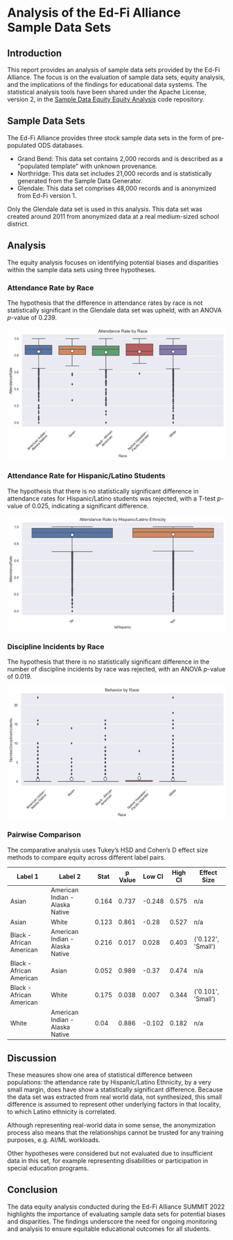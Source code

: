 # Analysis of the Ed-Fi Alliance Sample Data Sets

## Introduction

This report provides an analysis of sample data sets provided by the Ed-Fi Alliance. The focus is on the evaluation of sample data sets, equity analysis, and the implications of the findings for educational data systems. The statistical analysis tools have been shared under the Apache License, version 2, in the [Sample Data Equity Equity Analysis](https://github.com/Ed-Fi-Exchange-OSS/Sample-Data-Equity-Analysis) code repository.

## Sample Data Sets

The Ed-Fi Alliance provides three stock sample data sets in the form of pre-populated ODS databases.

- Grand Bend: This data set contains 2,000 records and is described as a "populated template" with unknown provenance.
- Northridge: This data set includes 21,000 records and is statistically generated from the Sample Data Generator.
- Glendale: This data set comprises 48,000 records and is anonymized from Ed-Fi version 1.

Only the Glendale data set is used in this analysis. This data set was created around 2011 from anonymized data at a real medium-sized school district.

## Analysis

The equity analysis focuses on identifying potential biases and disparities within the sample data sets using three hypotheses.

### Attendance Rate by Race

The hypothesis that the difference in attendance rates by race is not statistically significant in the Glendale data set was upheld, with an ANOVA _p_-value of 0.239.

![Attendance Rate by Race chart](./images/attendance-rate-by-race.png)

### Attendance Rate for Hispanic/Latino Students

The hypothesis that there is no statistically significant difference in attendance rates for Hispanic/Latino students was rejected, with a T-test _p_-value of 0.025, indicating a significant difference.

![Attendance Rate by Hispanic/Latino Ethnicity chart](./images/attenance-rate-by-hispanic.png)

### Discipline Incidents by Race

The hypothesis that there is no statistically significant difference in the number of discipline incidents by race was rejected, with an ANOVA _p_-value of 0.019.

![Behavior by Race](./images/behavior-by-race.png)

### Pairwise Comparison

The comparative analysis uses Tukey’s HSD and Cohen’s D effect size methods to compare equity across different label pairs.

| Label 1                   | Label 2                        | Stat  | p Value | Low CI | High CI | Effect Size          |
|---------------------------|--------------------------------|-------|---------|--------|---------|----------------------|
| Asian                     | American Indian - Alaska Native| 0.164 | 0.737   | -0.248 | 0.575   | n/a                  |
| Asian                     | White                          | 0.123 | 0.861   | -0.28  | 0.527   | n/a                  |
| Black - African American  | American Indian - Alaska Native| 0.216 | 0.017   | 0.028  | 0.403   | ('0.122', 'Small')   |
| Black - African American  | Asian                          | 0.052 | 0.989   | -0.37  | 0.474   | n/a                  |
| Black - African American  | White                          | 0.175 | 0.038   | 0.007  | 0.344   | ('0.101', 'Small')   |
| White                     | American Indian - Alaska Native| 0.04  | 0.886   | -0.102 | 0.182   | n/a                  |

## Discussion

These measures show one area of statistical difference between populations: the attendance rate by Hispanic/Latino Ethnicity, by a very small margin, does have show a statistically significant difference. Because the data set was extracted from real world data, not synthesized, this small difference is assumed to represent other underlying factors in that locality, to which Latino ethnicity is correlated.

Although representing real-world data in some sense, the anonymization process also means that the relationships cannot be trusted for any training purposes, e.g. AI/ML workloads.

Other hypotheses were considered but not evaluated due to insufficient data in this set, for example representing disabilities or participation in special education programs.

## Conclusion

The data equity analysis conducted during the Ed-Fi Alliance SUMMIT 2022 highlights the importance of evaluating sample data sets for potential biases and disparities. The findings underscore the need for ongoing monitoring and analysis to ensure equitable educational outcomes for all students.
